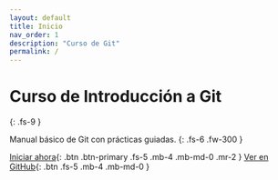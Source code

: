 ```yaml
---
layout: default
title: Inicio
nav_order: 1
description: "Curso de Git"
permalink: /
---
```


# Curso de Introducción a Git
{: .fs-9 }

Manual básico de Git con prácticas guiadas.
{: .fs-6 .fw-300 }

[Iniciar ahora](https://jrpellicer.github.io/git/docs/sesion01.html){: .btn .btn-primary .fs-5 .mb-4 .mb-md-0 .mr-2 }
[Ver en GitHub](https://github.com/jrpellicer/git){: .btn .fs-5 .mb-4 .mb-md-0 }

